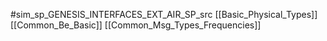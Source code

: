 #sim_sp_GENESIS_INTERFACES_EXT_AIR_SP_src
[[Basic_Physical_Types]]
[[Common_Be_Basic]]
[[Common_Msg_Types_Frequencies]]

